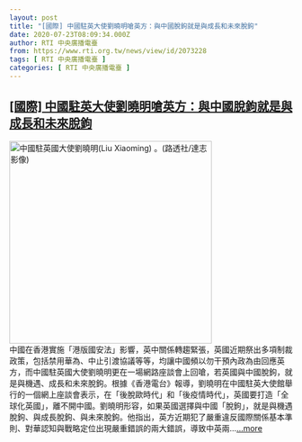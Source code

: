 ```yaml
---
layout: post
title: "[國際] 中國駐英大使劉曉明嗆英方：與中國脫鉤就是與成長和未來脫鉤"
date: 2020-07-23T08:09:34.000Z
author: RTI 中央廣播電臺
from: https://www.rti.org.tw/news/view/id/2073228
tags: [ RTI 中央廣播電臺 ]
categories: [ RTI 中央廣播電臺 ]
---
```

<!--1595491774000-->
[[國際] 中國駐英大使劉曉明嗆英方：與中國脫鉤就是與成長和未來脫鉤](https://www.rti.org.tw/news/view/id/2073228)
------

<div>
<img src="https://static.rti.org.tw/assets/thumbnails/2019/12/19/ff97535791a0c0a0d48301653f195578.jpg" width="360" alt="中國駐英國大使劉曉明(Liu Xiaoming) 。(路透社/達志影像)" title="中國駐英國大使劉曉明(Liu Xiaoming) 。(路透社/達志影像)"><br>中國在香港實施「港版國安法」影響，英中關係轉趨緊張，英國近期祭出多項制裁政策，包括禁用華為、中止引渡協議等等，均讓中國頻以勿干預內政為由回應英方，而中國駐英國大使劉曉明更在一場網路座談會上回嗆，若英國與中國脫鉤，就是與機遇、成長和未來脫鉤。根據《香港電台》報導，劉曉明在中國駐英大使館舉行的一個網上座談會表示，在「後脫歐時代」和「後疫情時代」，英國要打造「全球化英國」，離不開中國。劉曉明形容，如果英國選擇與中國「脫鉤」，就是與機遇脫鉤、與成長脫鉤、與未來脫鉤。他指出，英方近期犯了嚴重違反國際關係基本準則、對華認知與戰略定位出現嚴重錯誤的兩大錯誤，導致中英兩...<a target="_blank" href="https://www.rti.org.tw/news/view/id/2073228">...more</a>
</div>
